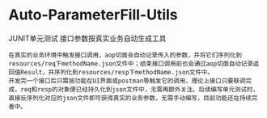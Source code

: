 # Auto-ParameterFill-Utils
JUNIT单元测试 接口参数按真实业务自动生成工具

    在真实的业务环境中触发接口调用，aop切面会自动记录传入的参数，并将它们序列化到resources/req下methodName.json文件中；结束接口调用前也会通过aop切面自动记录返回值Result，并序列化到resources/resp下methodName.json文件中。
    开发完一个接口后只需按功能在UI界面或postman等触发它的调用，理论上接口只要联调完成，req和resp的对象便已经持久化到json文件中，无需再额外关注。后续编写单元测试时，直接反序列化对应的json文件即可获得真实的业务参数，无需手动编写，目前功能还在持续完善中。

